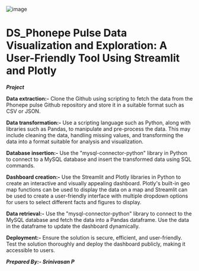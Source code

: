 ![image](https://github.com/Srinivasan2821/DS_Phonepe-Pulse-Data-Visualization-and-Exploration/assets/154582529/af4dccc7-3dce-4b5e-97f7-78a549ec451f)


# DS_Phonepe Pulse Data Visualization and Exploration: A User-Friendly Tool Using Streamlit and Plotly

_**Project**_

**Data extraction:-**
Clone the Github using scripting to fetch the data from the Phonepe pulse Github repository and store it in a suitable format such as CSV or JSON.

**Data transformation:-**
Use a scripting language such as Python, along with libraries such as Pandas, to manipulate and pre-process the data. This may include cleaning the data, handling missing values, and transforming the data into a format suitable for analysis and visualization.

**Database insertion:-**
Use the "mysql-connector-python" library in Python to connect to a MySQL database and insert the transformed data using SQL commands.

**Dashboard creation:-**
Use the Streamlit and Plotly libraries in Python to create an interactive and visually appealing dashboard. Plotly's built-in geo map functions can be used to display the data on a map and Streamlit can be used to create a user-friendly interface with multiple dropdown options for users to select different facts and figures to display.

**Data retrieval:-**
Use the "mysql-connector-python" library to connect to the MySQL database and fetch the data into a Pandas dataframe. Use the data in the dataframe to update the dashboard dynamically.

**Deployment:-**
Ensure the solution is secure, efficient, and user-friendly. Test the solution thoroughly and deploy the dashboard publicly, making it accessible to users.

_**Prepared By:-
Srinivasan P**_
